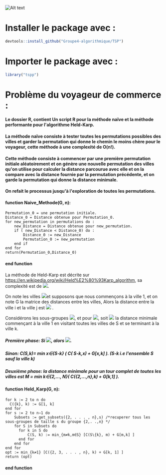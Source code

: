 ![Alt text](/home/imad/Desktop/logo.jpg?raw=true "Optional Title")


# Installer le package avec : 
```R
devtools::install_github("Groupe4-algorithmique/TSP")
```
# Importer le package avec :
```R
library("tspp")
```

# Problème du voyageur de commerce :
#### Le dossier R, contient Un script R pour la méthode naïve et la méthode performante pour l'algorithme Held-Karp.
#### 
#### La méthode naïve consiste à tester toutes les permutations possibles des villes et garder la permutation qui donne le chemin le moins chère pour le voyageur, cette méthode à une complexité de O(n!).
#### Cette méthode consiste à commencer par une première permutation initiale aléatoirement et on génère une nouvelle permutation des villes qu'on utilise pour calculer la distance parcourue avec elle et on la compare avec la distance fournie par la permutation précédente, et on garde la permutation qui donne la distance minimale.
#### On refait le processus jusqu'à l'exploration de toutes les permutations.
#### function Naive_Methode(G, n):
    Permutation_0 = une permutation initiale.
    Distance_0 = Distance obtenue pour Permutation_0. 
    for new_permutation in permutations do :
        new_Distance = Distance obtenue pour new_permutation.
        if ( new_Distance < Distance_0) do :
            Distance_0 := new_Distance
            Permutation_0 := new_permutation
        end if
    end for
    return(Permutation_0,Distance_0)  
#### end function 

La méthode de Held-Karp est décrite sur https://en.wikipedia.org/wiki/Held%E2%80%93Karp_algorithm, sa complexité est de
<img src="https://render.githubusercontent.com/render/math?math=\large O(2^n n^2)">.

On note les villes <img src="https://render.githubusercontent.com/render/math?math=\large \{1,2,..,n\}">et supposons que nous commençons à la ville 1, et on note G la matrice des distances entre les villes, Alors la distance entre la ville i et la ville j est <img src="https://render.githubusercontent.com/render/math?math=\large G_{i,j}"> .

Considérons les sous-groupes <img src="https://render.githubusercontent.com/render/math?math=S\subseteq \{2,..,n\}">, et pour <img src="https://render.githubusercontent.com/render/math?math=\large k \in S">, soit <img src="https://render.githubusercontent.com/render/math?math=C(S,k)"> la distance minimale commençant à la ville 1 en visitant toutes les villes de S et se terminant à la ville k. 

##### Première phase: Si <img src="https://render.githubusercontent.com/render/math?math=S=\{k\}">, alors <img src="https://render.githubusercontent.com/render/math?math=C(S,k) = G_{1,k}">. 
#####                 Sinon: C(S,k)= min x∈{S-k} ( C( S-k,x) + G[x,k] ). (S-k i.e l'ensemble S sauf la ville k)

##### Deuxième phase: la distance minimale pour un tour complet de toutes les villes est M = min k∈{2,..., N}( C({2,...,n},k) + G[k,1] ). 

#### function Held_Karp(G, n):
    for k := 2 to n do 
      C({k}, k) := G[1, k] 
    end for 
    for s := 2 to n−1 do 
        Subsets := get_subsets({2, . . . , n},s) /*recuperer tous les sous-groupes de taille s du groupe {2,. .,n} */
        for S in Subsets do 
          for k in S do 
              C(S, k) := min_{m≠k,m∈S} [C(S\{k}, m) + G[m,k] ]
          end for 
        end for 
    end for 
    opt := min_{k≠1} [C({2, 3, . . . , n}, k) + G[k, 1] ] 
    return (opt) 
#### end function 
